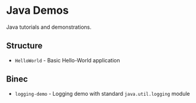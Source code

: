 # Java Demos

Java tutorials and demonstrations.

## Structure

* `HelloWorld` - Basic Hello-World application

## Binec

* `logging-demo` - Logging demo with standard `java.util.logging` module

